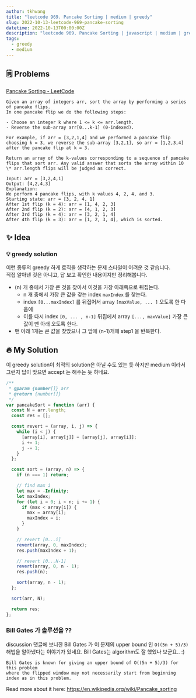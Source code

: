 ```yaml
---
author: tkhwang
title: "leetcode 969. Pancake Sorting | medium | greedy"
slug: 2022-10-13-leetcode-969-pancake-sorting
datetime: 2022-10-13T00:00:00Z
description: "leetcode 969. Pancake Sorting | javascript | medium | greedy"
tags:
  - greedy
  - medium
---
```


## 🗒️ Problems

[Pancake Sorting - LeetCode](https://leetcode.com/problems/pancake-sorting/)

```
Given an array of integers arr, sort the array by performing a series of pancake flips.
In one pancake flip we do the following steps:

- Choose an integer k where 1 <= k <= arr.length.
- Reverse the sub-array arr[0...k-1] (0-indexed).

For example, if arr = [3,2,1,4] and we performed a pancake flip choosing k = 3, we reverse the sub-array [3,2,1], so arr = [1,2,3,4] after the pancake flip at k = 3.

Return an array of the k-values corresponding to a sequence of pancake flips that sort arr. Any valid answer that sorts the array within 10 \* arr.length flips will be judged as correct.
```

```
Input: arr = [3,2,4,1]
Output: [4,2,4,3]
Explanation:
We perform 4 pancake flips, with k values 4, 2, 4, and 3.
Starting state: arr = [3, 2, 4, 1]
After 1st flip (k = 4): arr = [1, 4, 2, 3]
After 2nd flip (k = 2): arr = [4, 1, 2, 3]
After 3rd flip (k = 4): arr = [3, 2, 1, 4]
After 4th flip (k = 3): arr = [1, 2, 3, 4], which is sorted.
```

## ✨ Idea

### 💡 greedy solution

이런 종류의 greedy 하게 로직을 생각하는 문제 스타일이 어려운 것 같습니다. <br />
직접 알아낸 것은 아니고, 답 보고 확인한 내용이지만 정리해봅니다.

- (n) 개 중에서 가장 큰 것을 찾아서 이것을 가장 아래쪽으로 뒤집는다.
  - n 개 중에서 가장 큰 값을 갖는 index `maxIndex` 를 찾는다.
  - index `[0...maxIndex]` 를 뒤집어서 array `[maxValue, ... ]` 오도록 한 다음에
  - 이를 다시 index `[0, ... , n-1]` 뒤집에서 array `[..., maxValue]` 가장 큰 값이 맨 아래 오도록 한다.
- 맨 아래 1개는 큰 값을 찾았으니 그 앞에 (n-1)개에 step1 을 반복한다.

## 🔥 My Solution

이 greedy solution이 최적의 solution은 아닐 수도 있는 듯 하지만 medium 이라서 그런지 답이 맞으면 accept 는 해주는 듯 하네요.

```javascript
/**
 * @param {number[]} arr
 * @return {number[]}
 */
var pancakeSort = function (arr) {
  const N = arr.length;
  const res = [];

  const revert = (array, i, j) => {
    while (i < j) {
      [array[i], array[j]] = [array[j], array[i]];
      i += 1;
      j -= 1;
    }
  };

  const sort = (array, n) => {
    if (n === 1) return;

    // find max i
    let max = -Infinity;
    let maxIndex;
    for (let i = 0; i < n; i += 1) {
      if (max < array[i]) {
        max = array[i];
        maxIndex = i;
      }
    }

    // revert [0...i]
    revert(array, 0, maxIndex);
    res.push(maxIndex + 1);

    // revert [0...N-1]
    revert(array, 0, n - 1);
    res.push(n);

    sort(array, n - 1);
  };

  sort(arr, N);

  return res;
};
```

### Bill Gates 가 솔루션을 ??

discussion 댓글에 보니깐 Bill Gates 가 이 문제의 upper bound 인 `O((5n + 5)/3)` 해법을 알아냈다는 이야기가 있네요. Bill Gates는 algorithm도 잘 했었나 보군요.. :)

```
Bill Gates is known for giving an upper bound of O((5n + 5)/3) for this problem
where the flipped window may not necessarily start from beginning index as in this problem.
```

Read more about it here: https://en.wikipedia.org/wiki/Pancake_sorting
